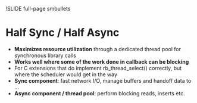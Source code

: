 !SLIDE full-page smbullets

# Half Sync / Half Async #

* __Maximizes resource utilization__ through a dedicated thread pool for synchronous library calls
* __Works well where some of the work done in callback can be blocking__
* For C extensions that do implement rb_thread_select() correctly, but where the scheduler would get in the way
* __Sync component__: fast network I/O, manage buffers and handoff data to ...
* __Async component / thread pool__: perform blocking reads, inserts etc.

<p class="notes">
</p>